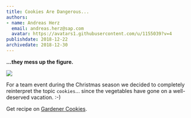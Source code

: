 ```yaml
---
title: Cookies Are Dangerous... 
authors: 
- name: Andreas Herz
  email: andreas.herz@sap.com
  avatar: https://avatars1.githubusercontent.com/u/1155039?v=4
publishdate: 2018-12-22
archivedate: 2018-12-30
---
```


**...they mess up the figure.**


![](cookie.jpg)

For a team event during the Christmas season we decided to completely reinterpret the 
topic `cookies`... since the vegetables have gone on a well-deserved vacation. :-)



Get recipe on [Gardener Cookies](../2018_week_52/Gardener_Cookies.md).